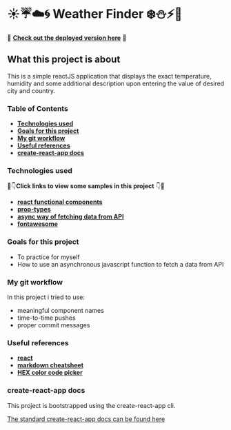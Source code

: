 <!-- This project was bootstrapped with [Create React App](https://github.com/facebook/create-react-app).

## Available Scripts

In the project directory, you can run:

### `npm start`

Runs the app in the development mode.<br>
Open [http://localhost:3000](http://localhost:3000) to view it in the browser.

The page will reload if you make edits.<br>
You will also see any lint errors in the console.

### `npm test`

Launches the test runner in the interactive watch mode.<br>
See the section about [running tests](https://facebook.github.io/create-react-app/docs/running-tests) for more information.

### `npm run build`

Builds the app for production to the `build` folder.<br>
It correctly bundles React in production mode and optimizes the build for the best performance.

The build is minified and the filenames include the hashes.<br>
Your app is ready to be deployed!

See the section about [deployment](https://facebook.github.io/create-react-app/docs/deployment) for more information.

### `npm run eject`

**Note: this is a one-way operation. Once you `eject`, you can’t go back!**

If you aren’t satisfied with the build tool and configuration choices, you can `eject` at any time. This command will remove the single build dependency from your project.

Instead, it will copy all the configuration files and the transitive dependencies (Webpack, Babel, ESLint, etc) right into your project so you have full control over them. All of the commands except `eject` will still work, but they will point to the copied scripts so you can tweak them. At this point you’re on your own.

You don’t have to ever use `eject`. The curated feature set is suitable for small and middle deployments, and you shouldn’t feel obligated to use this feature. However we understand that this tool wouldn’t be useful if you couldn’t customize it when you are ready for it.

## Learn More

You can learn more in the [Create React App documentation](https://facebook.github.io/create-react-app/docs/getting-started).

To learn React, check out the [React documentation](https://reactjs.org/).

### Code Splitting

This section has moved here: https://facebook.github.io/create-react-app/docs/code-splitting

### Analyzing the Bundle Size

This section has moved here: https://facebook.github.io/create-react-app/docs/analyzing-the-bundle-size

### Making a Progressive Web App

This section has moved here: https://facebook.github.io/create-react-app/docs/making-a-progressive-web-app

### Advanced Configuration

This section has moved here: https://facebook.github.io/create-react-app/docs/advanced-configuration

### Deployment

This section has moved here: https://facebook.github.io/create-react-app/docs/deployment

### `npm run build` fails to minify

This section has moved here: https://facebook.github.io/create-react-app/docs/troubleshooting#npm-run-build-fails-to-minify -->


# :sunny::umbrella::cloud::cyclone: Weather Finder :snowflake::snowman::zap::foggy:

:full_moon_with_face: **[Check out the deployed version here](https://weather-status-finder.netlify.com)** :new_moon_with_face:

## What this project is about

This is a simple reactJS application that displays the exact temperature, humidity and some additional description upon entering the value of desired city and country.

### Table of Contents

* **[Technologies used]()**
* **[Goals for this project]()**
* **[My git workflow]()**
* **[Useful references](https://github.com/amuru0S/Meme-Generator#useful-references)**
* **[create-react-app docs]()**


### Technologies used

:eyes::point_down:**Click links to view some samples in this project** :point_down::eyes:

* **[react functional components](https://github.com/amuru0S/weather-app/blob/master/src/components/Form.js)**
* **[prop-types](https://github.com/amuru0S/weather-app/blob/master/src/components/Weather.js)**
* **[async way of fetching data from API](https://github.com/amuru0S/weather-app/blob/master/src/components/App.js)**
* **[fontawesome]()**


### Goals for this project

* To practice for myself
* How to use an asynchronous javascript function to fetch a data from API


### My git workflow

In this project i tried to use:

* meaningful component names
* time-to-time pushes
* proper commit messages

### Useful references

* **[react](https://reactjs.org/docs/getting-started.html)**
* **[markdown cheatsheet](https://github.com/tchapi/markdown-cheatsheet/blob/master/README.md)**
* **[HEX color code picker](https://flatuicolors.com/)**

### create-react-app docs

This project is bootstrapped using the create-react-app cli.

[The standard create-react-app docs can be found here]()
